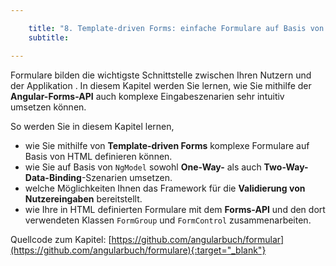 ```yaml
---

    title: "8. Template-driven Forms: einfache Formulare auf Basis von HTML"
    subtitle: 

---
```


Formulare bilden die wichtigste Schnittstelle zwischen Ihren Nutzern und der Applikation  . In diesem Kapitel werden Sie lernen, wie Sie mithilfe der **Angular-Forms-API** auch komplexe Eingabeszenarien sehr intuitiv umsetzen können. 

So werden Sie in diesem Kapitel lernen,
- wie Sie mithilfe von **Template-driven Forms** komplexe Formulare auf Basis von HTML definieren können.
- wie Sie auf Basis von `NgModel` sowohl **One-Way-** als auch **Two-Way-Data-Binding**-Szenarien umsetzen.
- welche Möglichkeiten Ihnen das Framework für die **Validierung von Nutzereingaben** bereitstellt.
- wie Ihre in HTML definierten Formulare mit dem **Forms-API** und den dort verwendeten Klassen `FormGroup` und `FormControl` zusammenarbeiten.

Quellcode zum Kapitel: [https://github.com/angularbuch/formular](https://github.com/angularbuch/formulare){:target="_blank"}
